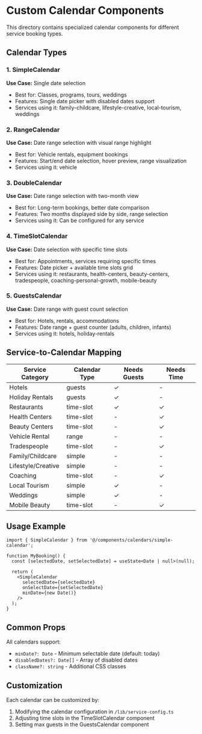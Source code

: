 # Custom Calendar Components

This directory contains specialized calendar components for different service booking types.

## Calendar Types

### 1. SimpleCalendar
**Use Case:** Single date selection
- Best for: Classes, programs, tours, weddings
- Features: Single date picker with disabled dates support
- Services using it: family-childcare, lifestyle-creative, local-tourism, weddings

### 2. RangeCalendar
**Use Case:** Date range selection with visual range highlight
- Best for: Vehicle rentals, equipment bookings
- Features: Start/end date selection, hover preview, range visualization
- Services using it: vehicle

### 3. DoubleCalendar
**Use Case:** Date range selection with two-month view
- Best for: Long-term bookings, better date comparison
- Features: Two months displayed side by side, range selection
- Services using it: Can be configured for any service

### 4. TimeSlotCalendar
**Use Case:** Date selection with specific time slots
- Best for: Appointments, services requiring specific times
- Features: Date picker + available time slots grid
- Services using it: restaurants, health-centers, beauty-centers, tradespeople, coaching-personal-growth, mobile-beauty

### 5. GuestsCalendar
**Use Case:** Date range with guest count selection
- Best for: Hotels, rentals, accommodations
- Features: Date range + guest counter (adults, children, infants)
- Services using it: hotels, holiday-rentals

## Service-to-Calendar Mapping

| Service Category | Calendar Type | Needs Guests | Needs Time |
|-----------------|---------------|--------------|------------|
| Hotels | guests | ✓ | - |
| Holiday Rentals | guests | ✓ | - |
| Restaurants | time-slot | ✓ | ✓ |
| Health Centers | time-slot | - | ✓ |
| Beauty Centers | time-slot | - | ✓ |
| Vehicle Rental | range | - | - |
| Tradespeople | time-slot | - | ✓ |
| Family/Childcare | simple | - | - |
| Lifestyle/Creative | simple | - | - |
| Coaching | time-slot | - | ✓ |
| Local Tourism | simple | ✓ | - |
| Weddings | simple | ✓ | - |
| Mobile Beauty | time-slot | - | ✓ |

## Usage Example

```tsx
import { SimpleCalendar } from '@/components/calendars/simple-calendar';

function MyBooking() {
  const [selectedDate, setSelectedDate] = useState<Date | null>(null);

  return (
    <SimpleCalendar
      selectedDate={selectedDate}
      onSelectDate={setSelectedDate}
      minDate={new Date()}
    />
  );
}
```

## Common Props

All calendars support:
- `minDate?: Date` - Minimum selectable date (default: today)
- `disabledDates?: Date[]` - Array of disabled dates
- `className?: string` - Additional CSS classes

## Customization

Each calendar can be customized by:
1. Modifying the calendar configuration in `/lib/service-config.ts`
2. Adjusting time slots in the TimeSlotCalendar component
3. Setting max guests in the GuestsCalendar component
